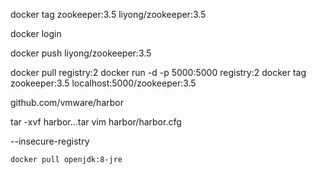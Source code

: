docker tag zookeeper:3.5 liyong/zookeeper:3.5

docker login

docker push liyong/zookeeper:3.5


docker pull registry:2
docker run -d -p 5000:5000 registry:2
docker tag zookeeper:3.5 localhost:5000/zookeeper:3.5



github.com/vmware/harbor

tar -xvf harbor...tar
vim harbor/harbor.cfg

--insecure-registry


```shell script
docker pull openjdk:8-jre
```

